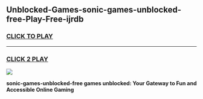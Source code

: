 
## Unblocked-Games-sonic-games-unblocked-free-Play-Free-ijrdb
<h3>
<a href="https://premium76.site?title=sonic-games-unblocked-free&ref=22A">CLICK TO PLAY</a></h3>
<hr>

<h3>
<a href="https://premium76.site?title=sonic-games-unblocked-free&ref=22A">CLICK 2 PLAY</a>
  
</h3>

<a href="https://premium76.site?title=sonic-games-unblocked-free&ref=22A"><img src="https://clearcache.store/games.png"></a>


**sonic-games-unblocked-free games unblocked: Your Gateway to Fun and Accessible Online Gaming**
